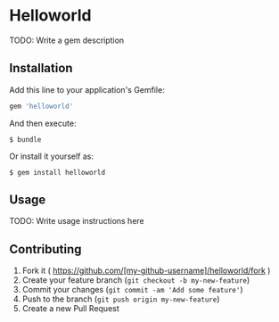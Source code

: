 # Helloworld

TODO: Write a gem description

## Installation

Add this line to your application's Gemfile:

```ruby
gem 'helloworld'
```

And then execute:

    $ bundle

Or install it yourself as:

    $ gem install helloworld

## Usage

TODO: Write usage instructions here

## Contributing

1. Fork it ( https://github.com/[my-github-username]/helloworld/fork )
2. Create your feature branch (`git checkout -b my-new-feature`)
3. Commit your changes (`git commit -am 'Add some feature'`)
4. Push to the branch (`git push origin my-new-feature`)
5. Create a new Pull Request
